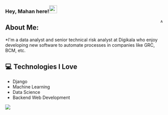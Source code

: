 ### Hey, Mahan here!<img src="https://media.giphy.com/media/hvRJCLFzcasrR4ia7z/giphy.gif" width="25px">


<img src = 'https://github.com/MarikIshtar007/MarikIshtar007/blob/master/images/matrix.gif' alt = 'Awesome Matrix Code' align='right' width="10" height="10"/>


## About Me:
 *I'm a data analyst and senior technical risk analyst at Digikala who enjoy developing new software to automate processes in companies like GRC, BCM, etc.
 

## :computer: Technologies I Love
* Django
* Machine Learning
* Data Science
* Backend Web Development

<img src = "https://github-readme-stats.vercel.app/api/top-langs/?username=mahan-h23&layout=compact">



